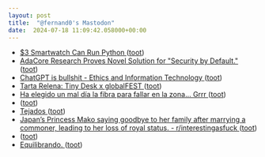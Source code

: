 ```yaml
---
layout: post
title:  "@fernand0's Mastodon"
date:  2024-07-18 11:09:42.058000+00:00
---
```

*  [$3 Smartwatch Can Run Python ](https://hackaday.com/2024/06/26/3-smartwatch-can-run-python) ([toot](https://mastodon.social/@fernand0/112807181159680727))
*  [AdaCore Research Proves Novel Solution for "Security by Default." ](https://www.adacore.com/press/adacore-research-proves-novel-solution-for-security-by-defaul) ([toot](https://mastodon.social/@fernand0/112806959628017037))
*  [ChatGPT is bullshit - Ethics and Information Technology ](https://link.springer.com/article/10.1007/s10676-024-09775-) ([toot](https://mastodon.social/@fernand0/112806856873776669))
*  [Tarta Relena: Tiny Desk x globalFEST ](https://www.youtube.com/watch?v=3lwoczostI0&amp%3Bfeature=youtu.b) ([toot](https://mastodon.social/@fernand0/112806549438620743))
*  [Ha elegido un mal día la fibra para fallar en la zona... Grrr ](https://mastodon.social/@fernand0/112806520841598935) ([toot](https://mastodon.social/@fernand0/112806520841598935))
*  [ ](https://mastodon.social/@macosas) ([toot](https://mastodon.social/@fernand0/112805517721331857))
*  [Tejados ](https://www.flickr.com/photos/fernand0/53839737842) ([toot](https://mastodon.social/@fernand0/112804901711674470))
*  [Japan’s Princess Mako saying goodbye to her family after marrying a commoner, leading to her loss of royal status. - r/interestingasfuck ](https://redlib.zaggy.nl/r/interestingasfuck/comments/1dzurbo/japans_princess_mako_saying_goodbye_to_her_family) ([toot](https://mastodon.social/@fernand0/112804847114361134))
*  [ ](https://mastodon.social/@macosas) ([toot](https://mastodon.social/@fernand0/112803307992069510))
*  [Equilibrando. ](https://avecesunafoto.wordpress.com/2024/07/17/equilibrando-2) ([toot](https://mastodon.social/@fernand0/112803037113515672))
